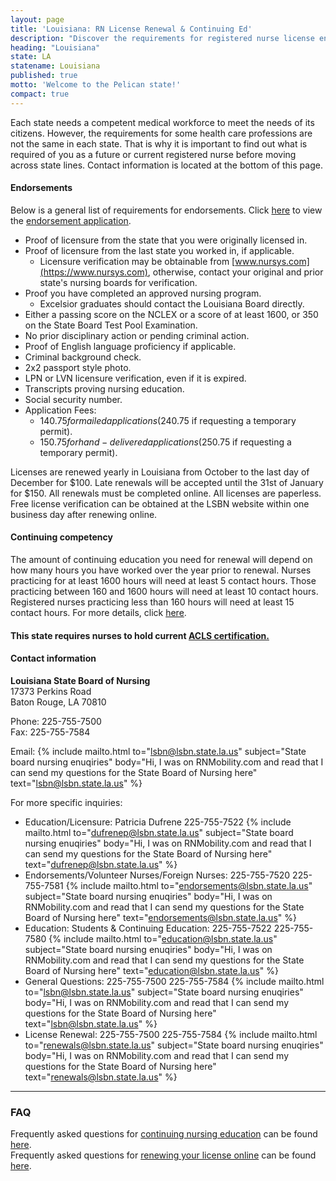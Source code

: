```yaml
---
layout: page
title: 'Louisiana: RN License Renewal & Continuing Ed'
description: "Discover the requirements for registered nurse license endorsement, renewal, and continuing education in Louisiana. Stay current in your nursing profession."
heading: "Louisiana"
state: LA
statename: Louisiana
published: true
motto: 'Welcome to the Pelican state!'
compact: true
---
```


Each state needs a competent medical workforce to meet the needs of its citizens. However, the requirements for some health care professions are not the same in each state. That is why it is important to find out what is required of you as a future or current registered nurse before moving across state lines. Contact information is located at the bottom of this page.

#### Endorsements

Below is a general list of requirements for endorsements. Click [here](https://www.lsbn.state.la.us/wp-content/uploads/aprn/APRNEndorsementApplication.pdf) to view the [endorsement application](https://www.lsbn.state.la.us/wp-content/uploads/aprn/APRNEndorsementApplication.pdf).

- Proof of licensure from the state that you were originally licensed in.
- Proof of licensure from the last state you worked in, if applicable.
  - Licensure verification may be obtainable from [www.nursys.com](https://www.nursys.com), otherwise, contact your original and prior state's nursing boards for verification.
- Proof you have completed an approved nursing program.
  - Excelsior graduates should contact the Louisiana Board directly.
- Either a passing score on the NCLEX or a score of at least 1600, or 350 on the State Board Test Pool Examination.
- No prior disciplinary action or pending criminal action.
- Proof of English language proficiency if applicable.
- Criminal background check.
- 2x2 passport style photo.
- LPN or LVN licensure verification, even if it is expired.
- Transcripts proving nursing education.
- Social security number.
- Application Fees:
  - $140.75 for mailed applications ($240.75 if requesting a temporary permit).
  - $150.75 for hand-delivered applications ($250.75 if requesting a temporary permit).

Licenses are renewed yearly in Louisiana from October to the last day of December for $100. Late renewals will be accepted until the 31st of January for $150. All renewals must be completed online. All licenses are paperless. Free license verification can be obtained at the LSBN website within one business day after renewing online.

#### Continuing competency

The amount of continuing education you need for renewal will depend on how many hours you have worked over the year prior to renewal. Nurses practicing for at least 1600 hours will need at least 5 contact hours. Those practicing between 160 and 1600 hours will need at least 10 contact hours. Registered nurses practicing less than 160 hours will need at least 15 contact hours. For more details, click [here](https://www.lsbn.state.la.us/wp-content/uploads/rulemaking/chapter45finalrule.pdf).

#### This state requires nurses to hold current [ACLS certification.](https://www.acls.net/louisiana-acls-pals-bls)

#### Contact information

**Louisiana State Board of Nursing**  
17373 Perkins Road  
Baton Rouge, LA 70810  

Phone: 225-755-7500  
Fax: 225-755-7584  

Email: {% include mailto.html 
      to="lsbn@lsbn.state.la.us"
      subject="State board nursing enuqiries"
      body="Hi, I was on RNMobility.com and read that I can send my questions for the State Board of Nursing here"
      text="lsbn@lsbn.state.la.us"
    %}  

For more specific inquiries:  
- Education/Licensure: Patricia Dufrene 225-755-7522 {% include mailto.html 
      to="dufrenep@lsbn.state.la.us"
      subject="State board nursing enuqiries"
      body="Hi, I was on RNMobility.com and read that I can send my questions for the State Board of Nursing here"
      text="dufrenep@lsbn.state.la.us"
    %}
- Endorsements/Volunteer Nurses/Foreign Nurses: 225-755-7520 225-755-7581 {% include mailto.html 
      to="endorsements@lsbn.state.la.us"
      subject="State board nursing enuqiries"
      body="Hi, I was on RNMobility.com and read that I can send my questions for the State Board of Nursing here"
      text="endorsements@lsbn.state.la.us"
    %}  
- Education: Students & Continuing Education: 225-755-7522 225-755-7580 {% include mailto.html 
      to="education@lsbn.state.la.us"
      subject="State board nursing enuqiries"
      body="Hi, I was on RNMobility.com and read that I can send my questions for the State Board of Nursing here"
      text="education@lsbn.state.la.us"
    %}  
- General Questions: 225-755-7500 225-755-7584 {% include mailto.html 
      to="lsbn@lsbn.state.la.us"
      subject="State board nursing enuqiries"
      body="Hi, I was on RNMobility.com and read that I can send my questions for the State Board of Nursing here"
      text="lsbn@lsbn.state.la.us"
    %}  
- License Renewal: 225-755-7500 225-755-7584 {% include mailto.html 
      to="renewals@lsbn.state.la.us"
      subject="State board nursing enuqiries"
      body="Hi, I was on RNMobility.com and read that I can send my questions for the State Board of Nursing here"
      text="renewals@lsbn.state.la.us"
    %}

* * * * *

### FAQ

Frequently asked questions for [continuing nursing education](https://www.lsbn.state.la.us/continuing-education-faqs/) can be found [here](https://www.lsbn.state.la.us/continuing-education-faqs/).  
Frequently asked questions for [renewing your license online](https://www.lsbn.state.la.us/renewal-faqs/) can be found [here](https://www.lsbn.state.la.us/renewal-faqs/).
